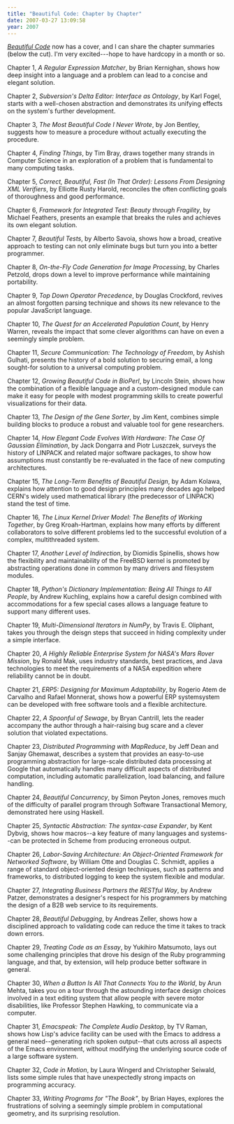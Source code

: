 ```yaml
---
title: "Beautiful Code: Chapter by Chapter"
date: 2007-03-27 13:09:58
year: 2007
---
```

<a href="http://www.oreilly.com/catalog/9780596510046/"><em>Beautiful Code</em></a> now has a cover, and I can share the chapter summaries (below the cut). I'm very excited---hope to have hardcopy in a month or so.

Chapter 1, <cite>A Regular Expression Matcher</cite>, by Brian Kernighan, shows how deep insight into a language and a problem can lead to a concise and elegant solution.

Chapter 2, <cite>Subversion's Delta Editor: Interface as Ontology</cite>, by Karl Fogel, starts with a well-chosen abstraction and demonstrates its unifying effects on the system's further development.

Chapter 3, <cite>The Most Beautiful Code I Never Wrote</cite>, by Jon Bentley, suggests how to measure a procedure without actually executing the procedure.

Chapter 4, <cite>Finding Things</cite>, by Tim Bray, draws together many strands in Computer Science in an exploration of a problem that is fundamental to many computing tasks.

Chapter 5, <cite>Correct, Beautiful, Fast (In That Order): Lessons From Designing XML Verifiers</cite>, by Elliotte Rusty Harold, reconciles the often conflicting goals of thoroughness and good performance.

Chapter 6, <cite>Framework for Integrated Test: Beauty through Fragility</cite>, by Michael Feathers, presents an example that breaks the rules and achieves its own elegant solution.

Chapter 7, <cite>Beautiful Tests</cite>, by Alberto Savoia, shows how a broad, creative approach to testing can not only eliminate bugs but turn you into a better programmer.

Chapter 8, <cite>On-the-Fly Code Generation for Image Processing</cite>, by Charles Petzold, drops down a level to improve performance while maintaining portability.

Chapter 9, <cite>Top Down Operator Precedence</cite>, by Douglas Crockford, revives an almost forgotten parsing technique and shows its new relevance to the popular JavaScript language.

Chapter 10, <cite>The Quest for an Accelerated Population Count</cite>, by Henry Warren, reveals the impact that some clever algorithms can have on even a seemingly simple problem.

Chapter 11, <cite>Secure Communication: The Technology of Freedom</cite>, by Ashish Gulhati, presents the history of a bold solution to securing email, a long sought-for solution to a universal computing problem.

Chapter 12, <cite>Growing Beautiful Code in BioPerl</cite>, by Lincoln Stein, shows how the combination of a flexible language and a custom-designed module can make it easy for people with modest programming skills to create powerful visualizations for their data.

Chapter 13, <cite>The Design of the Gene Sorter</cite>, by Jim Kent, combines simple building blocks to produce a robust and valuable tool for gene researchers.

Chapter 14, <cite>How Elegant Code Evolves With Hardware: The Case Of Gaussian Elimination</cite>, by Jack Dongarra and Piotr Luszczek, surveys the history of LINPACK and related major software packages, to show how assumptions must constantly be re-evaluated in the face of new computing architectures.

Chapter 15, <cite>The Long-Term Benefits of Beautiful Design</cite>, by Adam Kolawa, explains how attention to good design principles many decades ago helped CERN's widely used mathematical library (the predecessor of LINPACK) stand the test of time.

Chapter 16, <cite>The Linux Kernel Driver Model: The Benefits of Working Together</cite>, by Greg Kroah-Hartman, explains how many efforts by different collaborators to solve different problems led to the successful evolution of a complex, multithreaded system.

Chapter 17, <cite>Another Level of Indirection</cite>, by Diomidis Spinellis, shows how the flexibility and maintainability of the FreeBSD kernel is promoted by abstracting operations done in common by many drivers and filesystem modules.

Chapter 18, <cite>Python's Dictionary Implementation: Being All Things to All People</cite>, by Andrew Kuchling, explains how a careful design combined with accommodations for a few special cases allows a language feature to support many different uses.

Chapter 19, <cite>Multi-Dimensional Iterators in NumPy</cite>, by Travis E. Oliphant, takes you through the deisgn steps that succeed in hiding complexity under a simple interface.

Chapter 20, <cite>A Highly Reliable Enterprise System for NASA's Mars Rover Mission</cite>, by Ronald Mak, uses industry standards, best practices, and Java technologies to meet the requirements of a NASA expedition where reliability cannot be in doubt.

Chapter 21, <cite>ERP5: Designing for Maximum Adaptability</cite>, by Rogerio Atem de Carvalho and Rafael Monnerat, shows how a powerful ERP systemsystem can be developed with free software tools and a flexible architecture.

Chapter 22, <cite>A Spoonful of Sewage</cite>, by Bryan Cantrill, lets the reader accompany the author through a hair-raising bug scare and a clever solution that violated expectations.

Chapter 23, <cite>Distributed Programming with MapReduce</cite>, by Jeff Dean and Sanjay Ghemawat, describes a system that provides an easy-to-use programming abstraction for large-scale distributed data processing at Google that automatically handles many difficult aspects of distributed computation, including automatic parallelization, load balancing, and failure handling.

Chapter 24, <cite>Beautiful Concurrency</cite>, by Simon Peyton Jones, removes much of the difficulty of parallel program through Software Transactional Memory, demonstrated here using Haskell.

Chapter 25, <cite>Syntactic Abstraction: The syntax-case Expander</cite>, by Kent Dybvig, shows how macros--a key feature of many languages and systems--can be protected in Scheme from producing erroneous output.

Chapter 26, <cite>Labor-Saving Architecture: An Object-Oriented Framework for Networked Software</cite>, by William Otte and Douglas C. Schmidt, applies a range of standard object-oriented design techniques, such as patterns and frameworks, to distributed logging to keep the system flexible and modular.

Chapter 27, <cite>Integrating Business Partners the RESTful Way</cite>, by Andrew Patzer, demonstrates a designer's respect for his programmers by matching the design of a B2B web service to its requirements.

Chapter 28, <cite>Beautiful Debugging</cite>, by Andreas Zeller, shows how a disciplined approach to validating code can reduce the time it takes to track down errors.

Chapter 29, <cite>Treating Code as an Essay</cite>, by Yukihiro Matsumoto, lays out some challenging principles that drove his design of the Ruby programming language, and that, by extension, will help produce better software in general.

Chapter 30, <cite>When a Button Is All That Connects You to the World</cite>, by Arun Mehta, takes you on a tour through the astounding interface design choices involved in a text editing system that allow people with severe motor disabilities, like Professor Stephen Hawking, to communicate via a computer.

Chapter 31, <cite>Emacspeak: The Complete Audio Desktop</cite>, by TV Raman, shows how Lisp's advice facility can be used with the Emacs to address a general need--generating rich spoken output--that cuts across all aspects of the Emacs environment, without modifying the underlying source code of a large software system.

Chapter 32, <cite>Code in Motion</cite>, by Laura Wingerd and Christopher Seiwald, lists some simple rules that have unexpectedly strong impacts on programming accuracy.

Chapter 33, <cite>Writing Programs for "The Book"</cite>, by Brian Hayes, explores the frustrations of solving a seemingly simple problem in computational geometry, and its surprising resolution.
